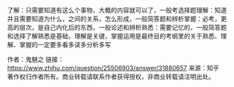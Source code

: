 了解：只需要知道有这么个事物，大概的内容就可以了，一般考选择题理解：知道并且需要知道为什么，之间的关系，怎么形成，一般简答题和辨析掌握：必考，更高的层次，是自己内化后的东西，一般论述和辨析熟悉：需要记忆的，一般简答题和选择了解熟悉是基础，理解是关键，掌握运用是最终目的考纲里的关于熟悉、理解、掌握的一定要多看多读多分析多写

作者：鬼魅之
链接：https://www.zhihu.com/question/25506903/answer/31880657
来源：知乎
著作权归作者所有。商业转载请联系作者获得授权，非商业转载请注明出处。